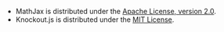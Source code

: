  * MathJax is distributed under the [Apache License, version 2.0](https://github.com/mathjax/MathJax/blob/master/LICENSE).
 * Knockout.js is distributed under the [MIT License](https://github.com/knockout/knockout/blob/master/LICENSE).
